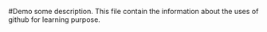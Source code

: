 #Demo
some description.
This file contain the information about the uses of github for learning purpose.
